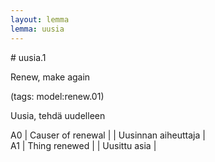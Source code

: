 ```yaml
---
layout: lemma
lemma: uusia
---
```


<div class="sense">
# <span class="sensename">uusia.1</span>

<span class="description">Renew, make again</span>

(tags: model:renew.01)

<span class="description">Uusia, tehdä uudelleen</span>

A0 | Causer of renewal |   | Uusinnan aiheuttaja |  
A1 | Thing renewed |   | Uusittu asia |  

</div>

